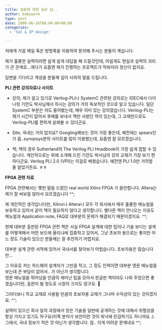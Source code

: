 ```yaml
---
title: 질문에 대한 늦은 답..
author: babyworm
type: post
date: 2008-06-26T08:04:00+00:00
categories:
  - 'SoC & IP design'

---
```

저에게 가끔 메일 혹은 방명록을 이용하여 문의해 주시는 분들이 계십니다.

제가 훌륭한 실력이라면 쉽게 쉽게 대답을 해 드릴것인데, 아쉽게도 현실과 실력의 괴리가 큰 관계로…게다가 요즘엔 제가 진행하는 프로젝트가 막바지라 정신이 없지요.

답변을 기다리고 계셨을 분들께 깊이 사죄의 말씀 드립니다.

**PLI 관련 강의자료나 사이트**

* 강의; 제가 알고 있기로 Verilog-PLI나 SystemC 관련된 강의로는 IDEC에서 다이나릿 기안도 박사님께서 하시는 강의가 거의 독보적인 것으로 알고 있습니다. 일단 SystemC 부분은 저도 들어봤는데, 매우 의미 있는 강의였습니다. Verilog-PLI는 제가 시간이 없어서 후배를 보내서 책만 사왔던 적이 있는데, 그 교재만으로도 Verilog-PLI를 편하게 살펴볼 수 있더군요.

* Site; 국내는 거의 없지요? Googling해보는 것이 가장 좋은데, 예전에는 spears던가 흠..synopsys분의 사이트를 많이 이용했는데, 요즘엔 잘 모르겠습니다.

* 책; 책의 경우 Sutherland의 The Verilog PLI Hnadbook이 가장 쉽게 접할 수 있습니다. 개인적으로는 위에 소개해 드린 기안도 박사님의 강의 교재가 가장 보기 편하다군요. Verilog PLI 2.0 (VPI)는 이걸로 배웠습니다. 예전엔 PLI 1.0만 거의할 줄 알았거든요. ㅎㅎ

**FPGA 관련 자료**

FPGA 관련해서는 몇번 말씀 드렸던 real world Xilinx FPGA 가 쓸만합니다. Altera는 제가 잘 써보질 않아서 모르겠습니다 ^^;

제 개인적인 생각입니다만, Xilinx나 Altera나 모두 각 회사에서 매우 훌륭한 메뉴얼을 보유하고 있어서 굳이 책이 필요하지 않다고 생각합니다. 별다른 책이 안나오는 이유도 메뉴얼과 Application note, FAQ로 대부분의 문제가 해결되기 때문이겠지요. ^^;

현재 대부분 출판된 FPGA 관련 책은 사실 FPGA 설계에 대한 팁이나 기술 보다는 설계를 어떻게해서 어떤 보드에 올리냐에 집중하고 있어서, 그냥 초보자 용으로는 좋지만 어느 정도 기술이 있으신 분들께는 잘 추천하기 어렵지요.

대부분 설계 관련 서적에 있어서 국내서를 찾아보기 어렵습니다. 초보자용은 많습니다만…

그 이유로 저는 하드웨어 설계자가 그만큼 적고, 그 정도 인력이면 대부분 영문 매뉴얼을 보는데 큰 부담이 없어서.. 가 아닌가 생각합니다.<br>
영문 매뉴얼을 뛰어넘을 만큼의 재미난 팁을 모아서 한글판 책이라도 나와 주었으면 좋겠습니다만, 출판이 될 정도로 시장이 크지도 않구요. 🙂

그러다보니 학교 교재로 사용될 만큼의 초보자용 교재가 그나마 수익성이 있는 것이겠지요. ^^;

실력이 있으신 회사 일의 과정에서 얻은 기술을 일반에 공개하는 것에 대해서 위험성을 항상 가지고 있기도 하구요(이쪽 분야가 보안이란 것이 워낙에 민감하기도 하니까요..). 그래서, 국내 정보가 적은 것 아닌가 생각합니다. 참.. 이게 어려운 문제네요 ^^;
